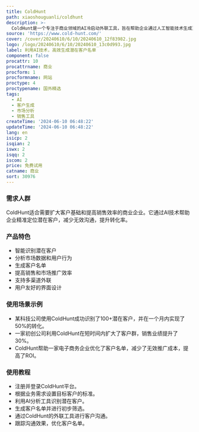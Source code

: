 ```yaml
---
title: ColdHunt
path: xiaoshouguanli/coldhunt
description: >-
  ColdHunt是一个专注于商业领域的AI冷启动外联工具，旨在帮助企业通过人工智能技术生成更多的潜在客户名单。它通过分析市场数据和用户行为，智能识别目标客户群体，从而提高销售和市场推广的效率。
source: 'https://www.cold-hunt.com/'
cover: /cover/20240610/6/10/20240610_12f83982.jpg
logo: /logo/20240610/6/10/20240610_13c0d993.jpg
label: 利用AI技术，高效生成潜在客户名单
component: false
procattr: 10
procattrname: 商业
procform: 1
procformname: 网站
proctype: 4
proctypename: 国外精选
tags:
  - AI
  - 客户生成
  - 市场分析
  - 销售工具
createTime: '2024-06-10 06:48:22'
updateTime: '2024-06-10 06:48:22'
lang: en
isicp: 2
isqian: 2
iswx: 2
isqq: 2
iscom: 2
price: 免费试用
catname: 商业
sort: 30976
---
```




### 需求人群
ColdHunt适合需要扩大客户基础和提高销售效率的商业企业。它通过AI技术帮助企业精准定位潜在客户，减少无效沟通，提升转化率。

### 产品特色
* 智能识别潜在客户
* 分析市场数据和用户行为
* 生成客户名单
* 提高销售和市场推广效率
* 支持多渠道外联
* 用户友好的界面设计

### 使用场景示例
* 某科技公司使用ColdHunt成功识别了100+潜在客户，并在一个月内实现了50%的转化。
* 一家初创公司利用ColdHunt在短时间内扩大了客户群，销售业绩提升了30%。
* ColdHunt帮助一家电子商务企业优化了客户名单，减少了无效推广成本，提高了ROI。

### 使用教程
* 注册并登录ColdHunt平台。
* 根据业务需求设置目标客户的标准。
* 利用AI分析工具识别潜在客户。
* 生成客户名单并进行初步筛选。
* 通过ColdHunt的外联工具进行客户沟通。
* 跟踪沟通效果，优化客户名单。

  
